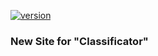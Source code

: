 [![version](https://img.shields.io/badge/Python-v_3.11-informational/?style=social&logo=Python)](https://python.org "{:_blank}")
### New Site for "Classificator"